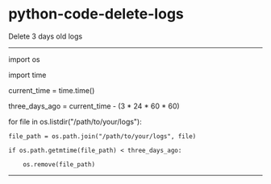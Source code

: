 # python-code-delete-logs
Delete 3 days old logs
   

   

__________________________________________________________________________________________________________________________________________________
   
     
import os         
             
import time                
                
current_time = time.time()

three_days_ago = current_time - (3 * 24 * 60 * 60)    

for file in os.listdir("/path/to/your/logs"):

    file_path = os.path.join("/path/to/your/logs", file)
    
    if os.path.getmtime(file_path) < three_days_ago:
    
        os.remove(file_path)




___________________________________________________________________________________________________________________________________________________
